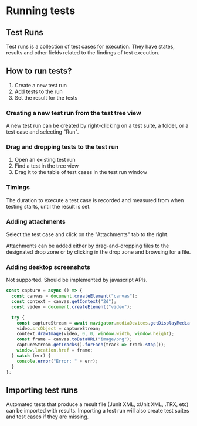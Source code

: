 # Running tests

## Test Runs

Test runs is a collection of test cases for execution. They have states, results and other fields related to the findings of test execution.

## How to run tests?

1. Create a new test run
2. Add tests to the run
3. Set the result for the tests

### Creating a new test run from the test tree view

A new test run can be created by right-clicking on a test suite, a folder, or a test case and selecting "Run".

### Drag and dropping tests to the test run

1. Open an existing test run
2. Find a test in the tree view
3. Drag it to the table of test cases in the test run window

### Timings

The duration to execute a test case is recorded and measured from when testing starts, until the result is set.

### Adding attachments

Select the test case and click on the "Attachments" tab to the right.

Attachments can be added either by drag-and-dropping files to the designated drop zone or by clicking in the drop zone and browsing for a file.

### Adding desktop screenshots

Not supported. Should be implemented by javascript APIs.

```javascript
const capture = async () => {
  const canvas = document.createElement("canvas");
  const context = canvas.getContext("2d");
  const video = document.createElement("video");

  try {
    const captureStream = await navigator.mediaDevices.getDisplayMedia();
    video.srcObject = captureStream;
    context.drawImage(video, 0, 0, window.width, window.height);
    const frame = canvas.toDataURL("image/png");
    captureStream.getTracks().forEach(track => track.stop());
    window.location.href = frame;
  } catch (err) {
    console.error("Error: " + err);
  }
};
```


## Importing test runs

Automated tests that produce a result file (Junit XML, xUnit XML, .TRX, etc) can be imported with results. 
Importing  a test run will also create test suites and test cases if they are missing.
